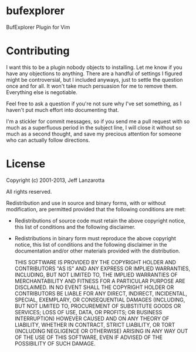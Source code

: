 bufexplorer
===========

BufExplorer Plugin for Vim


Contributing
============

I want this to be a plugin nobody objects to installing. Let me know if you have any objections to anything. There are a handful of settings I figured might be controversial, but I included anyways, just to settle the question once and for all. It won't take much persuasion for me to remove them. Everything else is negotiable.

Feel free to ask a question if you're not sure why I've set something, as I haven't put much effort into documenting that.

I'm a stickler for commit messages, so if you send me a pull request with so much as a superfluous period in the subject line, I will close it without so much as a second thought, and save my precious attention for someone who can actually follow directions.


License
=======
Copyright (c) 2001-2013, Jeff Lanzarotta

All rights reserved.

Redistribution and use in source and binary forms, with or
without modification, are permitted provided that the following
conditions are met:

* Redistributions of source code must retain the above copyright
  notice, this list of conditions and the following disclaimer.

* Redistributions in binary form must reproduce the above
  copyright notice, this list of conditions and the following
  disclaimer in the documentation and/or other materials
  provided with the distribution.

  THIS SOFTWARE IS PROVIDED BY THE COPYRIGHT HOLDER AND
  CONTRIBUTORS "AS IS" AND ANY EXPRESS OR IMPLIED WARRANTIES,
  INCLUDING, BUT NOT LIMITED TO, THE IMPLIED WARRANTIES OF
  MERCHANTABILITY AND FITNESS FOR A PARTICULAR PURPOSE ARE
  DISCLAIMED. IN NO EVENT SHALL THE COPYRIGHT HOLDER OR
  CONTRIBUTORS BE LIABLE FOR ANY DIRECT, INDIRECT, INCIDENTAL,
  SPECIAL, EXEMPLARY, OR CONSEQUENTIAL DAMAGES (INCLUDING, BUT
  NOT LIMITED TO, PROCUREMENT OF SUBSTITUTE GOODS OR SERVICES;
  LOSS OF USE, DATA, OR PROFITS; OR BUSINESS INTERRUPTION)
  HOWEVER CAUSED AND ON ANY THEORY OF LIABILITY, WHETHER IN
  CONTRACT, STRICT LIABILITY, OR TORT (INCLUDING NEGLIGENCE OR
  OTHERWISE) ARISING IN ANY WAY OUT OF THE USE OF THIS SOFTWARE,
  EVEN IF ADVISED OF THE POSSIBILITY OF SUCH DAMAGE.
